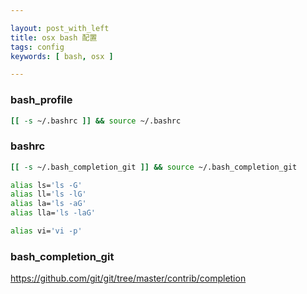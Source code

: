 ```yaml
---

layout: post_with_left
title: osx bash 配置
tags: config
keywords: [ bash, osx ]

---
```

### bash_profile

```sh
[[ -s ~/.bashrc ]] && source ~/.bashrc
```

### bashrc

```sh
[[ -s ~/.bash_completion_git ]] && source ~/.bash_completion_git

alias ls='ls -G'
alias ll='ls -lG'
alias la='ls -aG'
alias lla='ls -laG'

alias vi='vi -p'
```

### bash_completion_git

https://github.com/git/git/tree/master/contrib/completion

